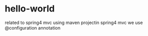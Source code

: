 # hello-world
related to spring4 mvc using maven projectin spring4 mvc we use @configuration annotation
